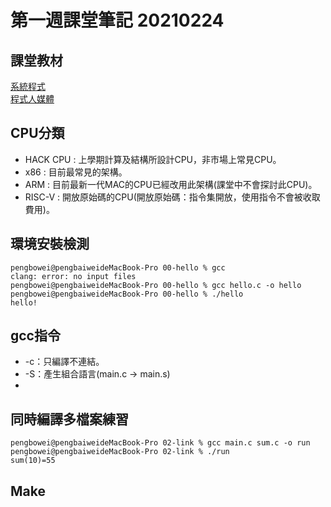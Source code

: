 # 第一週課堂筆記 20210224

## 課堂教材
[系統程式](http://programmermedia.org/root/%E9%99%B3%E9%8D%BE%E8%AA%A0/%E8%AA%B2%E7%A8%8B/%E7%B3%BB%E7%B5%B1%E7%A8%8B%E5%BC%8F/README.md)  
[程式人媒體](http://programmermedia.org/root/%E7%A8%8B%E5%BC%8F%E4%BA%BA%E5%AA%92%E9%AB%94/) 

## CPU分類
* HACK CPU : 上學期計算及結構所設計CPU，非市場上常見CPU。
* x86 : 目前最常見的架構。
* ARM : 目前最新一代MAC的CPU已經改用此架構(課堂中不會探討此CPU)。
* RISC-V : 開放原始碼的CPU(開放原始碼：指令集開放，使用指令不會被收取費用)。  

## 環境安裝檢測

```
pengbowei@pengbaiweideMacBook-Pro 00-hello % gcc
clang: error: no input files
pengbowei@pengbaiweideMacBook-Pro 00-hello % gcc hello.c -o hello
pengbowei@pengbaiweideMacBook-Pro 00-hello % ./hello
hello!
```
  
## gcc指令
* -c：只編譯不連結。
* -S：產生組合語言(main.c -> main.s)
* 
  
## 同時編譯多檔案練習

```
pengbowei@pengbaiweideMacBook-Pro 02-link % gcc main.c sum.c -o run
pengbowei@pengbaiweideMacBook-Pro 02-link % ./run
sum(10)=55
```
  
## Make